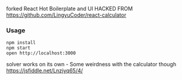 forked React Hot Boilerplate and UI HACKED FROM https://github.com/LingyuCoder/react-calculator

### Usage

```
npm install
npm start
open http://localhost:3000
```

solver works on its own - Some weirdness with the calculator though
https://jsfiddle.net/Lnzjyq65/4/
